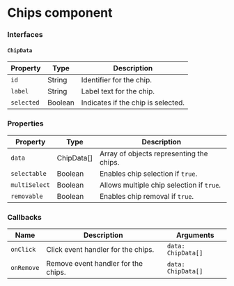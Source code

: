 # Chips component

### Interfaces

#### `ChipData`

| Property   | Type    | Description                        |
| ---------- | ------- | ---------------------------------- |
| `id`       | String  | Identifier for the chip.           |
| `label`    | String  | Label text for the chip.           |
| `selected` | Boolean | Indicates if the chip is selected. |

### Properties

| Property      | Type       | Description                               |
| ------------- | ---------- | ----------------------------------------- |
| `data`        | ChipData[] | Array of objects representing the chips.  |
| `selectable`  | Boolean    | Enables chip selection if `true`.         |
| `multiSelect` | Boolean    | Allows multiple chip selection if `true`. |
| `removable`   | Boolean    | Enables chip removal if `true`.           |

### Callbacks

| Name       | Description                         | Arguments          |
| ---------- | ----------------------------------- | ------------------ |
| `onClick`  | Click event handler for the chips.  | `data: ChipData[]` |
| `onRemove` | Remove event handler for the chips. | `data: ChipData[]` |
